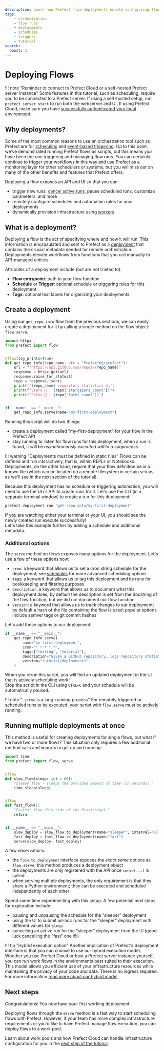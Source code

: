 ```yaml
---
description: Learn how Prefect flow deployments enable configuring flows for scheduled and remote execution.
tags:
    - orchestration
    - flow runs
    - deployments
    - schedules
    - triggers
    - tutorial
search:
  boost: 2
---
```

# Deploying Flows

!!! note "Reminder to connect to Prefect Cloud or a self-hosted Prefect server instance"
    Some features in this tutorial, such as scheduling, require you to be connected to a Prefect server.
    If using a self-hosted setup, run `prefect server start` to run both the webserver and UI.
    If using Prefect Cloud, make sure you have [successfully authenticated your local environment](/cloud/cloud-quickstart/).

## Why deployments?

Some of the most common reasons to use an orchestration tool such as Prefect are for [scheduling](/concepts/schedules/) and [event-based triggering](/concepts/automations/).
Up to this point, we’ve demonstrated running Prefect flows as scripts, but this means *you* have been the one triggering and managing flow runs.
You can certainly continue to trigger your workflows in this way and use Prefect as a monitoring layer for other schedulers or systems, but you will miss out on many of the other benefits and features that Prefect offers.

Deploying a flow exposes an API and UI so that you can:

- trigger new runs, [cancel active runs](/concepts/flows/#cancel-a-flow-run), pause scheduled runs, customize parameters, and more
- remotely configure schedules and automation rules for your deployments
- dynamically provision infrastructure using [workers](/tutorials/workers/)

## What is a deployment?

Deploying a flow is the act of specifying where and how it will run.
This information is encapsulated and sent to Prefect as a [deployment](/concepts/deployments/) that contains the crucial metadata needed for remote orchestration.
Deployments elevate workflows from functions that you call manually to API-managed entities.

Attributes of a deployment include (but are not limited to):

- __Flow entrypoint__: path to your flow function
- __Schedule__ or __Trigger__: optional schedule or triggering rules for this deployment
- __Tags__: optional text labels for organizing your deployments

## Create a deployment

Using our `get_repo_info` flow from the previous sections, we can easily create a deployment for it by calling a single method on the flow object: `flow.serve`.

```python hl_lines="16-17" title="repo_info.py"
import httpx
from prefect import flow


@flow(log_prints=True)
def get_repo_info(repo_name: str = "PrefectHQ/prefect"):
    url = f"https://api.github.com/repos/{repo_name}"
    response = httpx.get(url)
    response.raise_for_status()
    repo = response.json()
    print(f"{repo_name} repository statistics 🤓:")
    print(f"Stars 🌠 : {repo['stargazers_count']}")
    print(f"Forks 🍴 : {repo['forks_count']}")


if __name__ == "__main__":
    get_repo_info.serve(name="my-first-deployment")
```

Running this script will do two things:

- create a deployment called "my-first-deployment" for your flow in the Prefect API
- stay running to listen for flow runs for this deployment; when a run is found, it will be *asynchronously executed within a subprocess*

!!! warning "Deployments must be defined in static files"
    Flows can be defined and run interactively, that is, within REPLs or Notebooks.
    Deployments, on the other hand, require that your flow definition be in a known file (which can be located on a remote filesystem in certain setups, as we'll see in the next section of the tutorial).  

Because this deployment has no schedule or triggering automation, you will need to use the UI or API to create runs for it.
Let's use the CLI (in a separate terminal window) to create a run for this deployment:

<div class="terminal">

```bash
prefect deployment run 'get-repo-info/my-first-deployment'
```

</div>

If you are watching either your terminal or your UI, you should see the newly created run execute successfully!  
Let's take this example further by adding a schedule and additional metadata.

### Additional options

The `serve` method on flows exposes many options for the deployment.
Let's use a few of these options now:

- `cron`: a keyword that allows us to set a cron string schedule for the deployment; see [schedules](/concepts/schedules/) for more advanced scheduling options
- `tags`: a keyword that allows us to tag this deployment and its runs for bookkeeping and filtering purposes
- `description`: a keyword that allows us to document what this deployment does; by default the description is set from the docstring of the flow function, but we did not document our flow function
- `version`: a keyword that allows us to track changes to our deployment; by default a hash of the file containing the flow is used; popular options include semver tags or git commit hashes

Let's add these options to our deployment:

```python
if __name__ == "__main__":
    get_repo_info.serve(
        name="my-first-deployment",
        cron="* * * * *",
        tags=["testing", "tutorial"],
        description="Given a GitHub repository, logs repository statistics for that repo.",
        version="tutorial/deployments",
    )
```

When you rerun this script, you will find an updated deployment in the UI that is actively scheduling work!  
Stop the script in the CLI using `CTRL+C` and your schedule will be automatically paused.

!!! note "`.serve` is a long-running process"
    For remotely triggered or scheduled runs to be executed, your script with `flow.serve` must be actively running.

## Running multiple deployments at once

This method is useful for creating deployments for single flows, but what if we have two or more flows?  This situation only requires a few additional method calls and imports to get up and running:

```python hl_lines="2 18-20" title="multi_flow_deployment.py"
import time
from prefect import flow, serve


@flow
def slow_flow(sleep: int = 60):
    "Sleepy flow - sleeps the provided amount of time (in seconds)."
    time.sleep(sleep)


@flow
def fast_flow():
    "Fastest flow this side of the Mississippi."
    return


if __name__ == "__main__":
    slow_deploy = slow_flow.to_deployment(name="sleeper", interval=45)
    fast_deploy = fast_flow.to_deployment(name="fast")
    serve(slow_deploy, fast_deploy)
```

A few observations:

- the `flow.to_deployment` interface exposes the *exact same* options as `flow.serve`; this method produces a deployment object
- the deployments are only registered with the API once `serve(...)` is called
- when serving multiple deployments, the only requirement is that they share a Python environment; they can be executed and scheduled independently of each other

Spend some time experimenting with this setup.
A few potential next steps for exploration include:

- pausing and unpausing the schedule for the "sleeper" deployment
- using the UI to submit ad-hoc runs for the "sleeper" deployment with different values for `sleep`
- cancelling an active run for the "sleeper" deployment from the UI (good luck cancelling the "fast" one 😉)

!!! tip "Hybrid execution option"
    Another implication of Prefect's deployment interface is that you can choose to use our hybrid execution model.
    Whether you use Prefect Cloud or host a Prefect server instance yourself, you can run work flows in the environments best suited to their execution.
    This model allows you efficient use of your infrastructure resources while maintaining the privacy of your code and data.
    There is no ingress required.
    For more information [read more about our hybrid model](https://www.prefect.io/security/overview/#hybrid-model).

## Next steps

Congratulations! You now have your first working deployment.

Deploying flows through the `serve` method is a fast way to start scheduling flows with Prefect.
However, if your team has more complex infrastructure requirements or you'd like to have Prefect manage flow execution, you can deploy flows to a work pool.

Learn about work pools and how Prefect Cloud can handle infrastructure configuration for you in the [next step of the tutorial](/tutorial/work-pools/).

